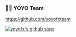 ### 🦄🌈 YOYO Team
https://github.com/yoyofxteam

[![yoyofx's github stats](https://github-readme-stats.vercel.app/api?username=yoyofx)](https://github.com/yoyofx/github-readme-stats)

<!--
**yoyofx/yoyofx** is a ✨ _special_ ✨ repository because its `README.md` (this file) appears on your GitHub profile.

Here are some ideas to get you started:

- 🔭 I’m currently working on ...
- 🌱 I’m currently learning ...
- 👯 I’m looking to collaborate on ...
- 🤔 I’m looking for help with ...
- 💬 Ask me about ...
- 📫 How to reach me: ...
- 😄 Pronouns: ...
- ⚡ Fun fact: ...
-->
